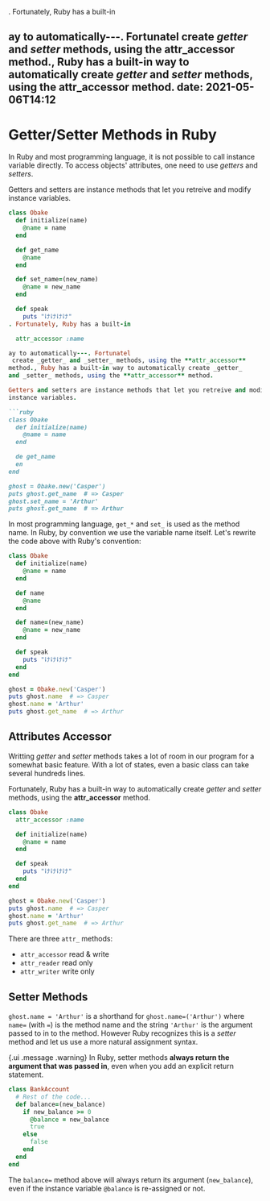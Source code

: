 . Fortunately, Ruby has a built-in

ay to automatically---. Fortunatel
 create _getter_ and _setter_ methods, using the **attr_accessor**
method., Ruby has a built-in way to automatically create _getter_
and _setter_ methods, using the **attr_accessor** method.
date: 2021-05-06T14:12
---

# Getter/Setter Methods in Ruby

In Ruby and most programming language, it is not possible to call instance
variable directly. To access objects' attributes, one need to use _getters_
and _setters_.

Getters and setters are instance methods that let you retreive and modify
instance variables.

```ruby
class Obake
  def initialize(name)
    @name = name
  end

  def get_name
    @name
  end

  def set_name=(new_name)
    @name = new_name
  end

  def speak
    puts "けけけけ"
. Fortunately, Ruby has a built-in

  attr_accessor :name

ay to automatically---. Fortunatel
 create _getter_ and _setter_ methods, using the **attr_accessor**
method., Ruby has a built-in way to automatically create _getter_
and _setter_ methods, using the **attr_accessor** method.

Getters and setters are instance methods that let you retreive and modify
instance variables.

```ruby
class Obake
  def initialize(name)
    @name = name
  end

  de get_name
  en
end

ghost = Obake.new('Casper')
puts ghost.get_name  # => Casper
ghost.set_name = 'Arthur'
puts ghost.get_name  # => Arthur
```

In most programming language, `get_*` and `set_` is used as the method
name. In Ruby, by convention we use the variable name itself. Let's rewrite
the code above with Ruby's convention:

```ruby
class Obake
  def initialize(name)
    @name = name
  end

  def name
    @name
  end

  def name=(new_name)
    @name = new_name
  end

  def speak
    puts "けけけけ"
  end
end

ghost = Obake.new('Casper')
puts ghost.name  # => Casper
ghost.name = 'Arthur'
puts ghost.get_name  # => Arthur
```

## Attributes Accessor

Writting _getter_ and _setter_ methods takes a lot of room in our program
for a somewhat basic feature. With a lot of states, even a basic class can
take several hundreds lines.

Fortunately, Ruby has a built-in way to automatically create _getter_ and
_setter_ methods, using the **attr_accessor** method.

```ruby
class Obake
  attr_accessor :name

  def initialize(name)
    @name = name
  end

  def speak
    puts "けけけけ"
  end
end

ghost = Obake.new('Casper')
puts ghost.name  # => Casper
ghost.name = 'Arthur'
puts ghost.get_name  # => Arthur
```

There are three `attr_` methods:

- `attr_accessor` read & write
- `attr_reader` read only
- `attr_writer` write only

## Setter Methods

`ghost.name = 'Arthur'` is a shorthand for `ghost.name=('Arthur')` where
`name=` (with `=`) is the method name and the string `'Arthur'` is the
argument passed to in to the method. However Ruby recognizes this is a
_setter_ method and let us use a more natural assignment syntax.

{.ui .message .warning}
In Ruby, setter methods **always return the argument that was passed in**,
even when you add an explicit return statement.

```ruby
class BankAccount
  # Rest of the code...
  def balance=(new_balance)
    if new_balance >= 0
      @balance = new_balance
      true
    else
      false
    end
  end
end
```

The `balance=` method above will always return its argument
(`new_balance`), even if the instance variable `@balance` is re-assigned or
not.
